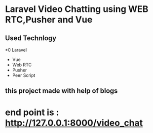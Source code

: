 # Laravel Video Chatting using WEB RTC,Pusher and Vue

## Used Technlogy 
 *0 Laravel
 * Vue
 * Web RTC
 * Pusher 
 * Peer Script 

 ## this project made with help of blogs
 # end point is : http://127.0.0.1:8000/video_chat